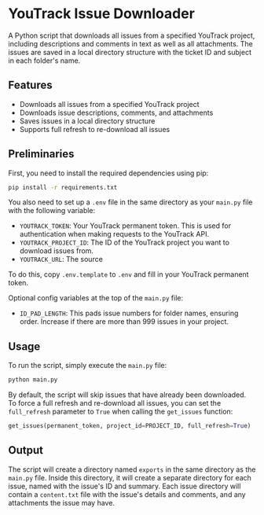 # YouTrack Issue Downloader

A Python script that downloads all issues from a specified YouTrack project, including descriptions and comments in text as well as all attachments.
The issues are saved in a local directory structure with the ticket ID and subject in each folder's name.

## Features

- Downloads all issues from a specified YouTrack project
- Downloads issue descriptions, comments, and attachments
- Saves issues in a local directory structure
- Supports full refresh to re-download all issues

## Preliminaries


First, you need to install the required dependencies using pip:

```bash
pip install -r requirements.txt
```

You also need to set up a `.env` file in the same directory as your `main.py` file with the following variable:

- `YOUTRACK_TOKEN`: Your YouTrack permanent token. This is used for authentication when making requests to the YouTrack API.
- `YOUTRACK_PROJECT_ID`: The ID of the YouTrack project you want to download issues from.
- `YOUTRACK_URL`: The source

To do this, copy `.env.template` to `.env` and fill in your YouTrack permanent token.

Optional config variables at the top of the `main.py` file:

- `ID_PAD_LENGTH`: This pads issue numbers for folder names, ensuring order. Increase if there are more than 999 issues in your project.


## Usage

To run the script, simply execute the `main.py` file:

```bash
python main.py
```

By default, the script will skip issues that have already been downloaded. 
To force a full refresh and re-download all issues, you can set the `full_refresh` parameter to `True` when calling the `get_issues` function:

```python
get_issues(permanent_token, project_id=PROJECT_ID, full_refresh=True)
```

## Output

The script will create a directory named `exports` in the same directory as the `main.py` file. 
Inside this directory, it will create a separate directory for each issue, named with the issue's ID and summary. 
Each issue directory will contain a `content.txt` file with the issue's details and comments, and any attachments the issue may have.
